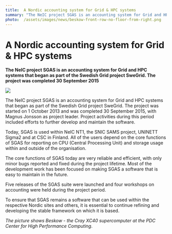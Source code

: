 ```yaml
---
title:  A Nordic accounting system for Grid & HPC systems 
summary: "The NeIC project SGAS is an accounting system for Grid and HPC systems that began as part of the Swedish Grid project SweGrid. The project was completed 30 September 2015"
photo:  /assets/images/news/beskow-front-row-no-floor-from-right.png
---
```


A Nordic accounting system for Grid & HPC systems
=================================================

**The NeIC project SGAS is an accounting system for Grid and HPC systems that began as part of the Swedish Grid project SweGrid. The project was completed 30 September 2015**

<a href="{% include baseurl %}/assets/images/news/beskow-front-row-no-floor-from-right.png"> <img class="smallpic" src="{% include baseurl %}/assets/images/news/beskow-front-row-no-floor-from-right-mini.png"> </a>

The NeIC project SGAS is an accounting system for Grid and HPC systems that began as part of the Swedish Grid project SweGrid. The project was started on 1 October 2013 and was completed 30 September 2015, with Magnus Jonsson as project leader. Project activities during this period included efforts to further develop and maintain the software.

Today, SGAS is used within NeIC NT1, the SNIC SAMS project, UNINETT Sigma2 and at CSC in Finland. All of the users depend on the core functions of SGAS for reporting on CPU (Central Processing Unit) and storage usage within and outside of the organisation.

The core functions of SGAS today are very reliable and efficient, with only minor bugs reported and fixed during the project lifetime. Most of the development work has been focused on making SGAS a software that is easy to maintain in the future.

Five releases of the SGAS suite were launched and four workshops on accounting were held during the project period.

To ensure that SGAS remains a software that can be used within the respective Nordic sites and others, it is essential to continue refining and developing the stable framework on which it is based.

*The picture shows Beskow - the Cray XC40 supercomputer at the PDC Center for High Performance Computing*.
